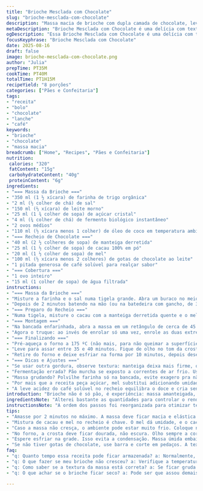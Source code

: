 ```yaml
---
title: "Brioche Mesclada com Chocolate"
slug: "brioche-mesclada-com-chocolate"
description: "Massa macia de brioche com dupla camada de chocolate, levemente modificado para uma textura mais aerada e sabor surpreendente do toque de café solúvel. Adequado para quem gosta de recheio cremoso, com cobertura crocante e aroma envolvente. Com opções para substituir manteiga por óleo de coco e açúcar por mel, melhorando sabor e textura. Considerações sobre o tempo de fermentação conforme clima e dicas para evitar que a massa grude no recipiente e método para controlar o forno são essenciais. Resultado: brioche dourada, leve, recheada, crocante pela crosta, com pedaços de chocolate que derretem lentamente."
metaDescription: "Brioche Mesclada com Chocolate é uma delícia com textura leve e recheio surpreendente de chocolate e café que encanta em qualquer hora."
ogDescription: "Essa Brioche Mesclada com Chocolate é uma delícia com textura macia e recheio de chocolate que faz sucesso em qualquer ocasião."
focusKeyphrase: "Brioche Mesclada com Chocolate"
date: 2025-08-16
draft: false
image: brioche-mesclada-com-chocolate.png
author: "Julia"
prepTime: PT35M
cookTime: PT40M
totalTime: PT1H15M
recipeYield: "8 porções"
categories: ["Pães e Confeitaria"]
tags:
- "receita"
- "bolo"
- "chocolate"
- "lanche"
- "café"
keywords:
- "brioche"
- "chocolate"
- "massa macia"
breadcrumb: ["Home", "Recipes", "Pães e Confeitaria"]
nutrition: 
 calories: "320"
 fatContent: "15g"
 carbohydrateContent: "40g"
 proteinContent: "6g"
ingredients:
- "=== Massa da Brioche ==="
- "350 ml (1 ½ xícara) de farinha de trigo orgânica"
- "2 ml (½ colher de chá) de sal"
- "150 ml (⅔ xícara) de leite morno"
- "25 ml (1 ¾ colher de sopa) de açúcar cristal"
- "4 ml (¾ colher de chá) de fermento biológico instantâneo"
- "2 ovos médios"
- "110 ml (½ xícara menos 1 colher) de óleo de coco em temperatura ambiente"
- "=== Recheio de Chocolate ==="
- "40 ml (2 ½ colheres de sopa) de manteiga derretida"
- "25 ml (1 ½ colher de sopa) de cacau 100% em pó"
- "20 ml (1 ½ colher de sopa) de mel"
- "100 ml (½ xícara menos 2 colheres) de gotas de chocolate ao leite"
- "1 pitada generosa de café solúvel para realçar sabor"
- "=== Cobertura ==="
- "1 ovo inteiro"
- "15 ml (1 colher de sopa) de água filtrada"
instructions:
- "=== Massa da Brioche ==="
- "Misture a farinha e o sal numa tigela grande. Abra um buraco no meio. Jogue o leite morno, depois o açúcar e o fermento. Misture só pra unir, não esqueça que fermento não gosta de contato direto com sal no começo. Quebre os ovos nesse buraco. Comece a amassar devagar, só pra formar a massa. Na minha experiência, usar oleo de coco deixa a massa menos grudenta e com um aroma mais complexo, mas manteiga funciona também, só que pode endurecer o processo ao esfriar."
- "Depois de 2 minutos batendo na mão (ou na batedeira com gancho, de 3 a 4 minutos), a massa vai estar pegajosa mas não desmanchando; se precisar, adicione farinha aos poucos, mas no máximo uma colher por vez. Cubra com pano úmido e deixe descansar em lugar quente (como dentro do forno desligado com luz acesa) por 50 a 60 minutos, até dobrar volume. Fermentar demais deixa azedo, menos deixa denso."
- "=== Preparo do Recheio ==="
- "Numa tigela, misture o cacau com a manteiga derretida quente e o mel. Acrescente o café solúvel com cuidado, mexa pra não formar caroços. Esse detalhe do café é meu segredo pra destacar o chocolate, não é amargo, é só pra profundidade do sabor. Reserve."
- "=== Montagem ==="
- "Na bancada enfarinhada, abra a massa em um retângulo de cerca de 45 x 25 cm. Espalhe o recheio uniformemente, deixe uns 2 cm das bordas livres. Coloque as gotas de chocolate por cima, distribua bem, nada concentrado só num canto."
- "Agora o truque: ao invés de enrolar só uma vez, enrole as duas extremidades para o centro, assim cria duas camadas de recheio que se misturam. Transfira com cuidado para uma forma de pão (unte com óleo de coco ou manteiga) de 23 x 11 cm. Cubra com filme plástico e deixe crescer por mais 25 minutos, a massa vai se expandir até ultrapassar a borda da forma uns 3 cm."
- "=== Finalizando ==="
- "Pré-aqueça o forno a 175 ºC (não mais, para não queimar a superfície). Misture o ovo com a água e pincele bem toda a superfície da massa, garante brilho e crocância na casca. Se não tiver pincel, papel toalha serve."
- "Leve para assar entre 35 e 40 minutos. Fique de olho no tom da crosta — ela deve ficar dourada, sem escurecer demais. Você verá o aroma tomando conta da cozinha, um cheiro forte de chocolate e pão recém-assado."
- "Retire do forno e deixe esfriar na forma por 10 minutos, depois desenforme sobre grade para evitar condensação e umidade embaixo."
- "=== Dicas e Ajustes ==="
- "Se usar outra gordura, observe textura: manteiga deixa mais firme, óleo mais macio. Na falta de gotas, use barra picada grossa de chocolate meio amargo. Caso seu forno seja forte, cubra com papel alumínio nos últimos 10 minutos para não queimar."
- "Fermentação errada? Pão murcha se exposto a correntes de ar frio. Use caixa térmica ou forno aceso só a luz para controlar."
- "Massa grudando? Polvilhe farinha só na bancada, evite exagero pra não endurecer depois."
- "Por mais que a receita peça açúcar, mel substitui adicionando umidade e sabor, não dobra o excesso."
- "A leve acidez do café solúvel no recheio equilibra o doce e cria sensação gourmet sem complicação."
introduction: "Brioche não é só pão, é experiência: massa amanteigada, macia, quase aveludada, com aroma doce e sereno na cozinha. Acrescente chocolate e vira outra história, quase uma sobremesa, mas que rende no café da manhã ou lanche da tarde. Aprendi que textura importa mais que tempo exato; massa mole, elástica, bola que quase gruda na mão é sinal verde. Cobertura brilhante é chave: garante crocância e visual que faz querer cortar só pelo ângulo da luz. Misturar ingredientes simples, controlar fermentação e usar temperatura correta são o segredo para sair do pão qualquer e entrar na casa do brioche digno de aplausos."
ingredientsNote: "Alterei bastante as quantidades para controlar o rendimento e deixar a textura mais leve e menos doce que padrão. Substituir manteiga por óleo de coco traz um aroma tropical sutil e ajuda o manuseio nos dias quentes. Fermento ajustado para crescimento uniforme: nem rápido demais, nem devagar. Mel no recheio é um toque pessoal que suaviza o amargor do cacau e faz contraste com o sal da massa. Café solúvel é opcional, mas vale a pena tentar para intensificar o sabor sem mudar a cor. Gotas de chocolate facilitam o derretido controlado, mas chocolate picado grosso é alternativa se não tiver à mão."
instructionsNote: "A ordem dos passos foi reorganizada para otimizar tempo e evitar que a massa perca calor e volume. Começo com a massa para já dar o tempo de fermentar enquanto faço a preparação do recheio e untar forma. Atenção à textura da massa: ela deve ser pegajosa, mas ao toque não grudar nas mãos. Onde na receita original usa mais farinha e manteiga, adaptei para óleo e menos farinha para massa menos pesada. Recheio farto, mas sem exageros para não vazar durante o crescimento no forno. O duplo enrolar é dica que evita recheio escorrendo e deixa visual marmorizado. Assar no centro do forno e com olho no dourado para evitar brioche seca ou queimada. Dorar com ovo com cuidado, senão mancha. Depois do forno, não enrolar massa para não perder textura. Esfriar na grade é crucial para longevidade da crosta crocante."
tips:
- "Amasse por 2 minutos no máximo. A massa deve ficar macia e elástica. Se grudando, polvilhe farinha, mas cuidado para não endurecer. O ideal é que ela seja pegajosa, isso ajuda no crescimento. Eu sempre uso óleo de coco. Aroma é um bônus aqui e a textura fica melhor."
- "Mistura de cacau e mel no recheio é chave. O mel dá umidade, e o cacau profundo ao chocolate. Adicionar café solúvel é opcional, mas traz uma nuance impressionante. Não é doce demais. Testei algumas vezes e esse equilíbrio é fundamental para um gosto gourmet."
- "Caso a massa não cresça, o ambiente pode estar muito frio. Coloque no forno desligado com apenas a luz acesa. Esse truque já me salvou várias vezes. Ajuda a ativar o fermento. Lembre-se, se passar do ponto, pode azedar."
- "No forno, a crosta deve ficar dourada, não escura. Olho sempre a cor da massa. O cheiro de chocolate invade a cozinha. Caso fique escura, cubra com papel alumínio nos últimos minutos. Prevenir é melhor que remediar."
- "Espere esfriar na grade. Isso evita a condensação. Massa úmida embaixo é indesejado. Aprendi da maneira mais difícil. Tempo de esfriar é crucial para manter a crocância na casca. A cobertura de ovo dá brilho e a crocância desejada."
- "Se não tiver gotas de chocolate, use barra e corte em pedaços. A textura é diferente, mas funciona. O importante é garantir um derretido igual. Trabalhar com chocolate não é só gosto, é técnica na cozinha."
faq:
- "q: Quanto tempo essa receita pode ficar armazenada? a: Normalmente, 2 a 3 dias. Mantenha em pote fechado. Se estiver quente, melhor na geladeira. Mas isso pode tirar a crocância."
- "q: O que fazer se meu brioche não cresceu? a: Verifique a temperatura da água. Se estava muito quente, pode matar o fermento. Use sempre o leite morno, não quente. Mistura deve evitar contato direto com sal."
- "q: Como saber se a textura da massa está correta? a: Se ficar gruda na mão, é normal. Mas deve soltar um pouco. Se gruda muito, polvilhe farinha aos poucos. Experiência ajuda nesse ponto."
- "q: O que achar se o brioche ficar seco? a: Pode ser que assou demais. Use forno controlado, sem altas temperaturas. Recheio úmido, sempre ajuda. E deixe esfriar direito. Além disso, não durma no ponto de assar."

---
```

